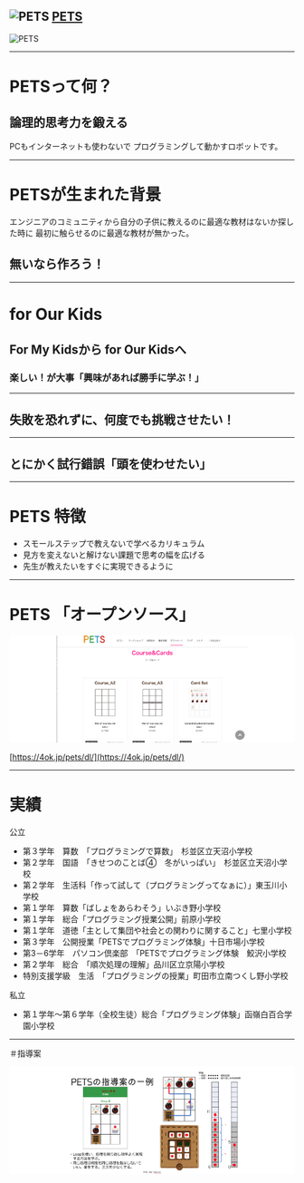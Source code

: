 ![PETS](https://4ok.jp/pets/wp-content/uploads/2017/07/Logo_KS_thum.png)
[PETS](https://4ok.jp/pets/)
---
![PETS](https://4ok.jp/pets/wp-content/uploads/2017/08/PETS_img.jpg)

---
# PETSって何？

## 論理的思考力を鍛える
PCもインターネットも使わないで
プログラミングして動かすロボットです。

---
# PETSが生まれた背景

エンジニアのコミュニティから自分の子供に教えるのに最適な教材はないか探した時に
最初に触らせるのに最適な教材が無かった。

## 無いなら作ろう！
---
# for Our Kids

## For My Kidsから for Our Kidsへ

### 楽しい！が大事「興味があれば勝手に学ぶ！」
---
## 失敗を恐れずに、何度でも挑戦させたい！

---
## とにかく試行錯誤「頭を使わせたい」

---

# PETS 特徴
- スモールステップで教えないで学べるカリキュラム
- 見方を変えないと解けない課題で思考の幅を広げる
- 先生が教えたいをすぐに実現できるように

---

# PETS 「オープンソース」
![PETS](./img/PETS_download.png)

[https://4ok.jp/pets/dl/](https://4ok.jp/pets/dl/)

---

# 実績

公立
- 第３学年　算数　「プログラミングで算数」　杉並区立天沼小学校
- 第２学年　国語　「きせつのことば④　冬がいっぱい」　杉並区立天沼小学校
- 第２学年　生活科「作って試して（プログラミングってなぁに）」東玉川小学校
- 第１学年　算数「ばしょをあらわそう」いぶき野小学校
- 第１学年　総合「プログラミング授業公開」前原小学校
- 第１学年　道徳「主として集団や社会との関わりに関すること」七里小学校
- 第３学年　公開授業「PETSでプログラミング体験」十日市場小学校
- 第3－6学年　パソコン倶楽部　「PETSでプログラミング体験　鮫沢小学校
- 第２学年　総合　「順次処理の理解」品川区立京陽小学校
- 特別支援学級　生活　「プログラミングの授業」町田市立南つくし野小学校

私立
- 第１学年～第６学年（全校生徒）総合「プログラミング体験」函嶺白百合学園小学校

---

＃指導案

![PETS](./img/PETS_rei.png)
